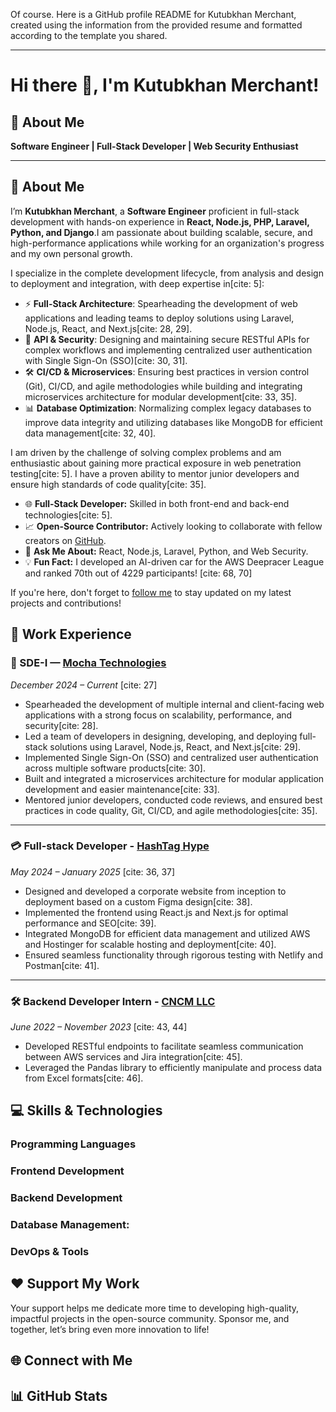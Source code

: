 Of course. Here is a GitHub profile README for Kutubkhan Merchant, created using the information from the provided resume and formatted according to the template you shared.

-----

# Hi there 👋, I'm Kutubkhan Merchant\! 

[][portfolio]

## 💼 About Me

**Software Engineer | Full-Stack Developer | Web Security Enthusiast** 

-----

## 📝 About Me

I’m **Kutubkhan Merchant**, a **Software Engineer** proficient in full-stack development with hands-on experience in **React, Node.js, PHP, Laravel, Python, and Django**.I am passionate about building scalable, secure, and high-performance applications while working for an organization's progress and my own personal growth.

I specialize in the complete development lifecycle, from analysis and design to deployment and integration, with deep expertise in[cite: 5]:

  * ⚡ **Full-Stack Architecture**: Spearheading the development of web applications and leading teams to deploy solutions using Laravel, Node.js, React, and Next.js[cite: 28, 29].
  * 🔐 **API & Security**: Designing and maintaining secure RESTful APIs for complex workflows and implementing centralized user authentication with Single Sign-On (SSO)[cite: 30, 31].
  * 🛠 **CI/CD & Microservices**: Ensuring best practices in version control (Git), CI/CD, and agile methodologies while building and integrating microservices architecture for modular development[cite: 33, 35].
  * 📊 **Database Optimization**: Normalizing complex legacy databases to improve data integrity and utilizing databases like MongoDB for efficient data management[cite: 32, 40].

I am driven by the challenge of solving complex problems and am enthusiastic about gaining more practical exposure in web penetration testing[cite: 5]. I have a proven ability to mentor junior developers and ensure high standards of code quality[cite: 35].

  * 🌐 **Full-Stack Developer:** Skilled in both front-end and back-end technologies[cite: 5].
  * 📈 **Open-Source Contributor:** Actively looking to collaborate with fellow creators on [GitHub][github].
  * 💬 **Ask Me About:** React, Node.js, Laravel, Python, and Web Security.
  * 💡 **Fun Fact:** I developed an AI-driven car for the AWS Deepracer League and ranked 70th out of 4229 participants\! [cite: 68, 70]

If you're here, don't forget to [follow me](https://www.google.com/search?q=https://github.com/kutubkhan786) to stay updated on my latest projects and contributions\!

## 💼 Work Experience

### 🚀 SDE-I — [Mocha Technologies](https://www.mochatechnologies.com)

*December 2024 – Current* [cite: 27]

  * Spearheaded the development of multiple internal and client-facing web applications with a strong focus on scalability, performance, and security[cite: 28].
  * Led a team of developers in designing, developing, and deploying full-stack solutions using Laravel, Node.js, React, and Next.js[cite: 29].
  * Implemented Single Sign-On (SSO) and centralized user authentication across multiple software products[cite: 30].
  * Built and integrated a microservices architecture for modular application development and easier maintenance[cite: 33].
  * Mentored junior developers, conducted code reviews, and ensured best practices in code quality, Git, CI/CD, and agile methodologies[cite: 35].

-----

### 💳 Full-stack Developer - [HashTag Hype](https://www.google.com/search?q=https://www.hashtag-hype.com/)

*May 2024 – January 2025* [cite: 36, 37]

  * Designed and developed a corporate website from inception to deployment based on a custom Figma design[cite: 38].
  * Implemented the frontend using React.js and Next.js for optimal performance and SEO[cite: 39].
  * Integrated MongoDB for efficient data management and utilized AWS and Hostinger for scalable hosting and deployment[cite: 40].
  * Ensured seamless functionality through rigorous testing with Netlify and Postman[cite: 41].

-----

### 🛠️ Backend Developer Intern - [CNCM LLC](https://www.google.com/search?q=https://www.cncm.com/)

*June 2022 – November 2023* [cite: 43, 44]

  * Developed RESTful endpoints to facilitate seamless communication between AWS services and Jira integration[cite: 45].
  * Leveraged the Pandas library to efficiently manipulate and process data from Excel formats[cite: 46].

## 💻 Skills & Technologies

### **Programming Languages**

  
  
  
  
  

### **Frontend Development**

  
  
  
  

### **Backend Development**

  
  
  

### **Database Management:**

  
  

### **DevOps & Tools**

  
  
  
  
  

## ❤️ Support My Work

Your support helps me dedicate more time to developing high-quality, impactful projects in the open-source community. Sponsor me, and together, let’s bring even more innovation to life\!

[](https://kmerchant.netlify.app)

## 🌐 Connect with Me

## 📊 GitHub Stats

[](https://www.google.com/search?q=%5Bhttps://github.com/ashutosh00710/github-readme-activity-graph%5D\(https://github.com/ashutosh00710/github-readme-activity-graph\))

[portfolio]: https://www.google.com/search?q=%5Bhttps://kmerchant.netlify.app/%5D\(https://kmerchant.netlify.app/\)
[github]: https://www.google.com/search?q=%5Bhttps://github.com/kutubkhan786%5D\(https://github.com/kutubkhan786\)
[linkedin]: https://www.google.com/search?q=%5Bhttps://www.linkedin.com/in/qutubkhan-merchant-b2372631a%5D\(https://www.linkedin.com/in/qutubkhan-merchant-b2372631a\)
[gmail]: mailto:kutubmerchant598@gmail.com

